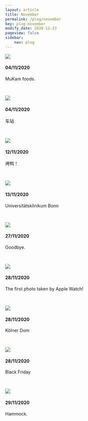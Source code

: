 ```yaml
---
layout: article
title: November
permalink: /plog/november
key: plog-november
modify_date: 2020-12-23
pageview: false
sidebar:
    nav: plog
---
```


<!--more-->

<div class="card">
  <div class="card__image">
    <img class="image" src="https://github.com/Yuleii/Yuleii.github.io/raw/master/pictures/plog_pics/november/20201104_1.JPG"/>
  </div>
  <div class="card__content">
    <div class="card__header">
      <h4>04/11/2020</h4>
    </div>
    <p>
      MuKam foods.
    </p>
  </div>
</div>


&nbsp;

<div class="card">
  <div class="card__image">
    <img class="image" src="https://github.com/Yuleii/Yuleii.github.io/raw/master/pictures/plog_pics/november/20201104_2.JPG"/>
  </div>
  <div class="card__content">
    <div class="card__header">
      <h4>04/11/2020</h4>
    </div>
    <p>
    车站
    </p>
  </div>
</div>

&nbsp;

<div class="card">
  <div class="card__image">
    <img class="image" src="https://github.com/Yuleii/Yuleii.github.io/raw/master/pictures/plog_pics/november/20201112.JPG"/>
  </div>
  <div class="card__content">
    <div class="card__header">
      <h4>12/11/2020</h4>
    </div>
    <p>
    烤鸭！
    </p>
  </div>
</div>

&nbsp;

<div class="card">
  <div class="card__image">
    <img class="image" src="https://github.com/Yuleii/Yuleii.github.io/raw/master/pictures/plog_pics/november/20201113.JPG"/>
  </div>
  <div class="card__content">
    <div class="card__header">
      <h4>13/11/2020</h4>
    </div>
    <p>
    Universitätsklinikum Bonn
    </p>
  </div>
</div>

&nbsp;

<div class="card">
  <div class="card__image">
    <img class="image" src="https://github.com/Yuleii/Yuleii.github.io/raw/master/pictures/plog_pics/november/20201127.JPG"/>
  </div>
  <div class="card__content">
    <div class="card__header">
      <h4>27/11/2020</h4>
    </div>
    <p>
    Goodbye.
    </p>
  </div>
</div>

&nbsp;

<div class="card">
  <div class="card__image">
    <img class="image" src="https://github.com/Yuleii/Yuleii.github.io/raw/master/pictures/plog_pics/november/20201128_1.JPG"/>
  </div>
  <div class="card__content">
    <div class="card__header">
      <h4>28/11/2020</h4>
    </div>
    <p>
    The first photo taken by Apple Watch!
    </p>
  </div>
</div>

&nbsp;

<div class="card">
  <div class="card__image">
    <img class="image" src="https://github.com/Yuleii/Yuleii.github.io/raw/master/pictures/plog_pics/november/20201128_2.JPG"/>
  </div>
  <div class="card__content">
    <div class="card__header">
      <h4>28/11/2020</h4>
    </div>
    <p>
    Kölner Dom
    </p>
  </div>
</div>

&nbsp;

<div class="card">
  <div class="card__image">
    <img class="image" src="https://github.com/Yuleii/Yuleii.github.io/raw/master/pictures/plog_pics/november/20201128_3.JPG"/>
  </div>
  <div class="card__content">
    <div class="card__header">
      <h4>28/11/2020</h4>
    </div>
    <p>
    Black Friday
    </p>
  </div>
</div>

&nbsp;

<div class="card">
  <div class="card__image">
    <img class="image" src="https://github.com/Yuleii/Yuleii.github.io/raw/master/pictures/plog_pics/november/20201129.JPG"/>
  </div>
  <div class="card__content">
    <div class="card__header">
      <h4>29/11/2020</h4>
    </div>
    <p>
    Hammock.
    </p>
  </div>
</div>
